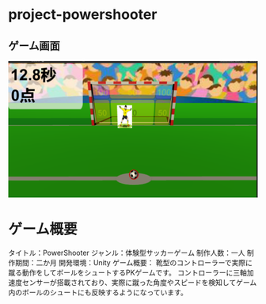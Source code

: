 # project-powershooter

## ゲーム画面
![結果画像1](powershooter.png)

# ゲーム概要
タイトル：PowerShooter
ジャンル：体験型サッカーゲーム
制作人数：一人
制作期間：二か月
開発環境：Unity
ゲーム概要：
靴型のコントローラーで実際に蹴る動作をしてボールをシュートするPKゲームです。
コントローラーに三軸加速度センサーが搭載されており、実際に蹴った角度やスピードを検知してゲーム内のボールのシュートにも反映するようになっています。

